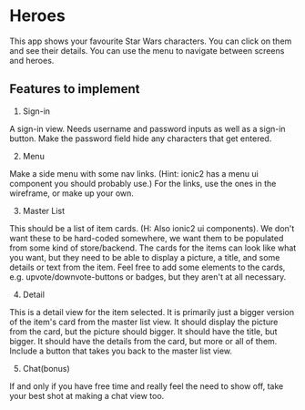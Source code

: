 # Heroes

This app shows your favourite Star Wars characters. You can click on them and see their details. You can use the menu to navigate between screens and heroes.

## Features to implement

1. Sign-in

A sign-in view. Needs username and password inputs as well as a sign-in button. Make the password field hide any characters that get entered.

2. Menu

Make a side menu with some nav links. (Hint: ionic2 has a menu ui component you should probably use.) For the links, use the ones in the wireframe, or make up your own.

3. Master List

This should be a list of item cards. (H: Also ionic2 ui components). We don't want these to be hard-coded somewhere, we want them to be populated from some kind of store/backend. The cards for the items can look like what you want, but they need to be able to display a picture, a title, and some details or text from the item. Feel free to add some elements to the cards, e.g. upvote/downvote-buttons or badges, but they aren't at all necessary.

4. Detail

This is a detail view for the item selected. It is primarily just a bigger version of the item's card from the master list view. It should display the picture from the card, but the picture should bigger. It should have the title, but bigger. It should have the details from the card, but more or all of them. Include a button that takes you back to the master list view.

5. Chat(bonus)

If and only if you have free time and really feel the need to show off, take your best shot at making a chat view too.
